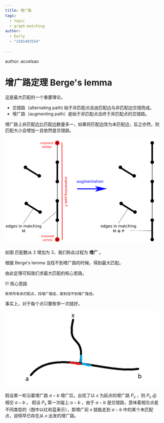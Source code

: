 ```yaml
---
title: 增广路
tags:
  - topic
  - graph-matching
author:
  - Early
  - "1591493554"

---
```


author: accelsao

# 增广路定理 Berge's lemma

这是最大匹配的一个重要理论。

-   交错路（alternating path) 始于非匹配点且由匹配边与非匹配边交错而成。
-   增广路（augmenting path）是始于非匹配点且终于非匹配点的交错路。

增广路上非匹配边比匹配边数量多一，如果将匹配边改为未匹配边，反之亦然，则匹配大小会增加一且依然是交错路。

![augment-1](./images/augment-1.png)

如图 匹配数从 2 增加为 3，我们称此过程为 **增广** 。

根据 Berge's lemma 当找不到增广路的时候，得到最大匹配。

由此定理可知我们求最大匹配的核心思路。

!!! 核心思路

    枚举所有未匹配点，找增广路径，直到找不到增广路径。

事实上，对于每个点只要枚举一次就好。

![augment-2](./images/augment-2.png)

假设某一轮沿着增广路 $a - b$ 增广后，出现了以 $x$ 为起点的增广路 $P_x$ ，则 $P_x$ 必相交 $a - b$ 。
假设 $P_x$ 第一次碰上 $a - b$ ，由于 $a - b$ 是交错路，意味着相交点是不同类型的（图中以红和蓝表示），那增广前 $x$ 就能走到 $a - b$ 中的某个未匹配点，说明早已存在从 $x$ 出发的增广路。
